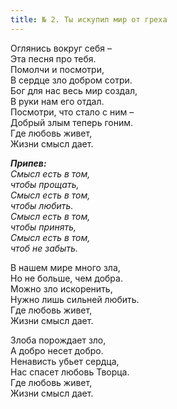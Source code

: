 ```yaml
---
title: № 2. Ты искупил мир от греха
---
```


Оглянись вокруг себя –  
Эта песня про тебя.  
Помолчи и посмотри,  
В сердце зло добром сотри.  
Бог для нас весь мир создал,  
В руки нам его отдал.  
Посмотри, что стало с ним –  
Добрый злым теперь гоним.  
Где любовь живет,  
Жизни смысл дает. 

*__Припев:__  
Смысл есть в том,  
чтобы прощать,  
Смысл есть в том,  
чтобы любить.  
Смысл есть в том,  
чтобы принять,  
Смысл есть в том,  
чтоб не забыть.* 

В нашем мире много зла,  
Но не больше, чем добра.  
Можно зло искоренить,  
Нужно лишь сильней любить.  
Где любовь живет,  
Жизни смысл дает.

Злоба порождает зло,  
А добро несет добро.  
Ненависть убьет сердца,  
Нас спасет любовь Творца.  
Где любовь живет,  
Жизни смысл дает.
